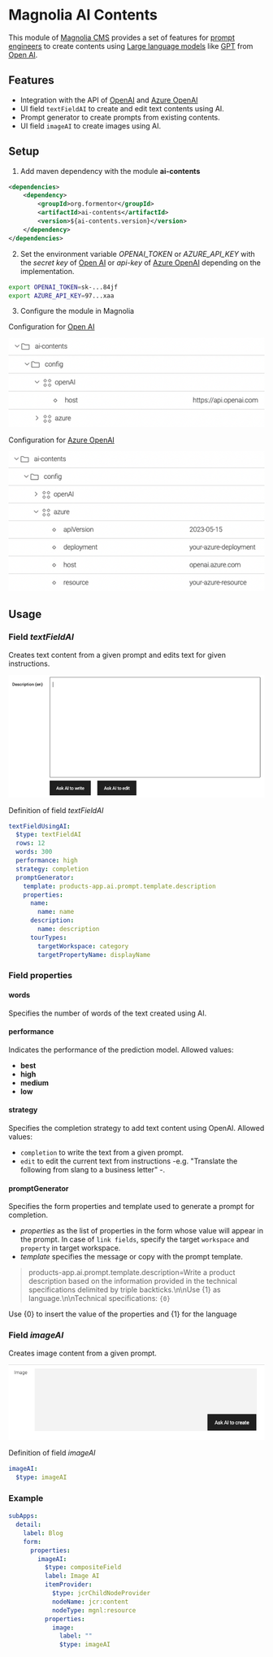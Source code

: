 # Magnolia AI Contents

This module of [Magnolia CMS](https://www.magnolia-cms.com/) provides a set of features for [prompt engineers](https://en.wikipedia.org/wiki/Prompt_engineering) to create contents using [Large language models](https://en.wikipedia.org/wiki/Large_language_model) like [GPT](https://en.wikipedia.org/wiki/GPT-3) from [Open AI](https://openai.com/).

## Features
- Integration with the API of [OpenAI](https://platform.openai.com/docs/api-reference) and [Azure OpenAI](https://azure.microsoft.com/products/cognitive-services/openai-service/)
- UI field `textFieldAI` to create and edit text contents using AI.
- Prompt generator to create prompts from existing contents.
- UI field `imageAI` to create images using AI.

## Setup
1. Add maven dependency with the module **ai-contents**
```xml
<dependencies>
    <dependency>
        <groupId>org.formentor</groupId>
        <artifactId>ai-contents</artifactId>
        <version>${ai-contents.version}</version>
    </dependency>
</dependencies>
```
2. Set the environment variable _OPENAI_TOKEN_ or _AZURE_API_KEY_ with the _secret key_ of [Open AI](https://openai.com/) or _api-key_ of [Azure OpenAI](https://azure.microsoft.com/products/cognitive-services/openai-service/) depending on the implementation.

```bash
export OPENAI_TOKEN=sk-...84jf
export AZURE_API_KEY=97...xaa
```

3. Configure the module in Magnolia

Configuration for [Open AI](https://openai.com/)

![open-ai-magnolila](_docs/config-openai.png)

Configuration for [Azure OpenAI](https://azure.microsoft.com/products/cognitive-services/openai-service/)

![open-ai-magnolila](_docs/config-azure.png)

## Usage
### Field _textFieldAI_
Creates text content from a given prompt and edits text for given instructions.

![textFieldAI](_docs/field-textFieldAI.png)

Definition of field _textFieldAI_

```yaml
textFieldUsingAI:
  $type: textFieldAI
  rows: 12
  words: 300
  performance: high
  strategy: completion
  promptGenerator:
    template: products-app.ai.prompt.template.description
    properties:
      name:
        name: name
      description:
        name: description
      tourTypes:
        targetWorkspace: category
        targetPropertyName: displayName
```
### Field properties
#### words
Specifies the number of words of the text created using AI.
#### performance
Indicates the performance of the prediction model. Allowed values:
- **best** 
- **high**
- **medium**
- **low**

#### strategy
Specifies the completion strategy to add text content using OpenAI. Allowed values:
- `completion` to write the text from a given prompt.
- `edit` to edit the current text from instructions -e.g. "Translate the following from slang to a business letter" -.
 
#### promptGenerator
Specifies the form properties and template used to generate a prompt for completion.

- _properties_ as the list of properties in the form whose value will appear in the prompt. In case of `link fields`, specify the target `workspace` and `property` in target workspace.
- _template_ specifies the message or copy with the prompt template.
> products-app.ai.prompt.template.description=Write a product description based on the information provided in the technical specifications delimited by triple backticks.\n\nUse {1} as language.\n\nTechnical specifications: ```{0}```

Use {0} to insert the value of the properties and {1} for the language 

### Field _imageAI_
Creates image content from a given prompt.

![textFieldAI](_docs/field-imageAI.png)

Definition of field _imageAI_

```yaml
imageAI:
  $type: imageAI
```
### Example
```yaml
subApps:
  detail:
    label: Blog
    form:
      properties:
        imageAI:
          $type: compositeField
          label: Image AI
          itemProvider:
            $type: jcrChildNodeProvider
            nodeName: jcr:content
            nodeType: mgnl:resource
          properties:
            image:
              label: ""
              $type: imageAI
```